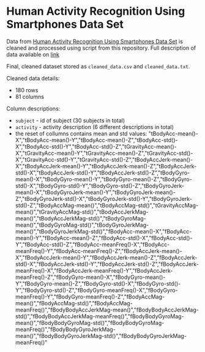 Human Activity Recognition Using Smartphones Data Set
======================================================

Data from [Human Activity Recognition Using Smartphones Data Set](https://d396qusza40orc.cloudfront.net/getdata%2Fprojectfiles%2FUCI%20HAR%20Dataset.zip) 
is cleaned and processed using script from this repository. 
Full description of data available on [link]('http://archive.ics.uci.edu/ml/datasets/Human+Activity+Recognition+Using+Smartphones')

Final, cleaned dataset stored as `cleaned_data.csv` and `cleaned_data.txt`.

Cleaned data details:
- 180 rows
- 81 columns

Column descriptions:
- `subject` - id of subject (30 subjects in total)
- `activity` - activity description (6 different descriptions in total)
- the reset of collumns contains mean and std values:
"tBodyAcc-mean()-X","tBodyAcc-mean()-Y","tBodyAcc-mean()-Z","tBodyAcc-std()-X","tBodyAcc-std()-Y","tBodyAcc-std()-Z","tGravityAcc-mean()-X","tGravityAcc-mean()-Y","tGravityAcc-mean()-Z","tGravityAcc-std()-X","tGravityAcc-std()-Y","tGravityAcc-std()-Z","tBodyAccJerk-mean()-X","tBodyAccJerk-mean()-Y","tBodyAccJerk-mean()-Z","tBodyAccJerk-std()-X","tBodyAccJerk-std()-Y","tBodyAccJerk-std()-Z","tBodyGyro-mean()-X","tBodyGyro-mean()-Y","tBodyGyro-mean()-Z","tBodyGyro-std()-X","tBodyGyro-std()-Y","tBodyGyro-std()-Z","tBodyGyroJerk-mean()-X","tBodyGyroJerk-mean()-Y","tBodyGyroJerk-mean()-Z","tBodyGyroJerk-std()-X","tBodyGyroJerk-std()-Y","tBodyGyroJerk-std()-Z","tBodyAccMag-mean()","tBodyAccMag-std()","tGravityAccMag-mean()","tGravityAccMag-std()","tBodyAccJerkMag-mean()","tBodyAccJerkMag-std()","tBodyGyroMag-mean()","tBodyGyroMag-std()","tBodyGyroJerkMag-mean()","tBodyGyroJerkMag-std()","fBodyAcc-mean()-X","fBodyAcc-mean()-Y","fBodyAcc-mean()-Z","fBodyAcc-std()-X","fBodyAcc-std()-Y","fBodyAcc-std()-Z","fBodyAcc-meanFreq()-X","fBodyAcc-meanFreq()-Y","fBodyAcc-meanFreq()-Z","fBodyAccJerk-mean()-X","fBodyAccJerk-mean()-Y","fBodyAccJerk-mean()-Z","fBodyAccJerk-std()-X","fBodyAccJerk-std()-Y","fBodyAccJerk-std()-Z","fBodyAccJerk-meanFreq()-X","fBodyAccJerk-meanFreq()-Y","fBodyAccJerk-meanFreq()-Z","fBodyGyro-mean()-X","fBodyGyro-mean()-Y","fBodyGyro-mean()-Z","fBodyGyro-std()-X","fBodyGyro-std()-Y","fBodyGyro-std()-Z","fBodyGyro-meanFreq()-X","fBodyGyro-meanFreq()-Y","fBodyGyro-meanFreq()-Z","fBodyAccMag-mean()","fBodyAccMag-std()","fBodyAccMag-meanFreq()","fBodyBodyAccJerkMag-mean()","fBodyBodyAccJerkMag-std()","fBodyBodyAccJerkMag-meanFreq()","fBodyBodyGyroMag-mean()","fBodyBodyGyroMag-std()","fBodyBodyGyroMag-meanFreq()","fBodyBodyGyroJerkMag-mean()","fBodyBodyGyroJerkMag-std()","fBodyBodyGyroJerkMag-meanFreq()"
